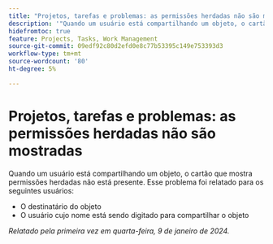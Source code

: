 ```yaml
---
title: "Projetos, tarefas e problemas: as permissões herdadas não são mostradas"
description: '"Quando um usuário está compartilhando um objeto, o cartão que mostra permissões herdadas não está presente. ”'
hidefromtoc: true
feature: Projects, Tasks, Work Management
source-git-commit: 09edf92c80d2efd0e8c77b53395c149e753393d3
workflow-type: tm+mt
source-wordcount: '80'
ht-degree: 5%

---
```



# Projetos, tarefas e problemas: as permissões herdadas não são mostradas

Quando um usuário está compartilhando um objeto, o cartão que mostra permissões herdadas não está presente. Esse problema foi relatado para os seguintes usuários:

* O destinatário do objeto
* O usuário cujo nome está sendo digitado para compartilhar o objeto

_Relatado pela primeira vez em quarta-feira, 9 de janeiro de 2024._


